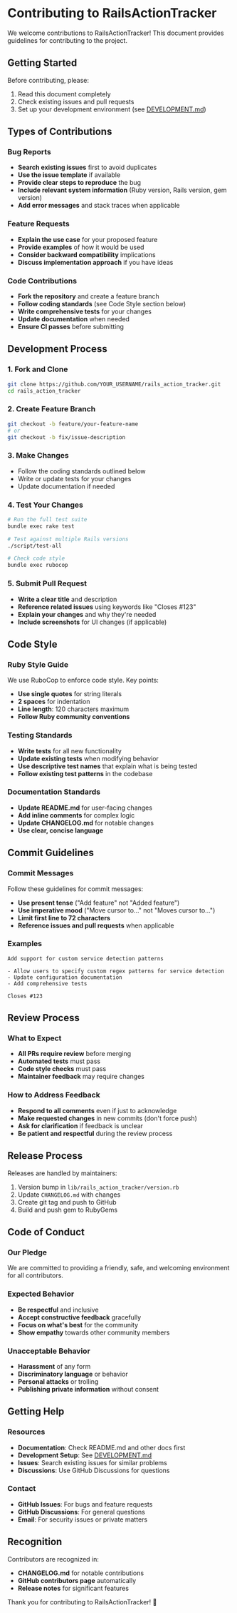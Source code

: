 # Contributing to RailsActionTracker

We welcome contributions to RailsActionTracker! This document provides guidelines for contributing to the project.

## Getting Started

Before contributing, please:
1. Read this document completely
2. Check existing issues and pull requests
3. Set up your development environment (see [DEVELOPMENT.md](DEVELOPMENT.md))

## Types of Contributions

### Bug Reports
- **Search existing issues** first to avoid duplicates
- **Use the issue template** if available
- **Provide clear steps to reproduce** the bug
- **Include relevant system information** (Ruby version, Rails version, gem version)
- **Add error messages** and stack traces when applicable

### Feature Requests
- **Explain the use case** for your proposed feature
- **Provide examples** of how it would be used
- **Consider backward compatibility** implications
- **Discuss implementation approach** if you have ideas

### Code Contributions
- **Fork the repository** and create a feature branch
- **Follow coding standards** (see Code Style section below)
- **Write comprehensive tests** for your changes
- **Update documentation** when needed
- **Ensure CI passes** before submitting

## Development Process

### 1. Fork and Clone
```bash
git clone https://github.com/YOUR_USERNAME/rails_action_tracker.git
cd rails_action_tracker
```

### 2. Create Feature Branch
```bash
git checkout -b feature/your-feature-name
# or
git checkout -b fix/issue-description
```

### 3. Make Changes
- Follow the coding standards outlined below
- Write or update tests for your changes
- Update documentation if needed

### 4. Test Your Changes
```bash
# Run the full test suite
bundle exec rake test

# Test against multiple Rails versions
./script/test-all

# Check code style
bundle exec rubocop
```

### 5. Submit Pull Request
- **Write a clear title** and description
- **Reference related issues** using keywords like "Closes #123"
- **Explain your changes** and why they're needed
- **Include screenshots** for UI changes (if applicable)

## Code Style

### Ruby Style Guide
We use RuboCop to enforce code style. Key points:
- **Use single quotes** for string literals
- **2 spaces** for indentation
- **Line length**: 120 characters maximum
- **Follow Ruby community conventions**

### Testing Standards
- **Write tests** for all new functionality
- **Update existing tests** when modifying behavior
- **Use descriptive test names** that explain what is being tested
- **Follow existing test patterns** in the codebase

### Documentation Standards
- **Update README.md** for user-facing changes
- **Add inline comments** for complex logic
- **Update CHANGELOG.md** for notable changes
- **Use clear, concise language**

## Commit Guidelines

### Commit Messages
Follow these guidelines for commit messages:
- **Use present tense** ("Add feature" not "Added feature")
- **Use imperative mood** ("Move cursor to..." not "Moves cursor to...")
- **Limit first line to 72 characters**
- **Reference issues and pull requests** when applicable

### Examples
```
Add support for custom service detection patterns

- Allow users to specify custom regex patterns for service detection
- Update configuration documentation
- Add comprehensive tests

Closes #123
```

## Review Process

### What to Expect
- **All PRs require review** before merging
- **Automated tests** must pass
- **Code style checks** must pass
- **Maintainer feedback** may require changes

### How to Address Feedback
- **Respond to all comments** even if just to acknowledge
- **Make requested changes** in new commits (don't force push)
- **Ask for clarification** if feedback is unclear
- **Be patient and respectful** during the review process

## Release Process

Releases are handled by maintainers:
1. Version bump in `lib/rails_action_tracker/version.rb`
2. Update `CHANGELOG.md` with changes
3. Create git tag and push to GitHub
4. Build and push gem to RubyGems

## Code of Conduct

### Our Pledge
We are committed to providing a friendly, safe, and welcoming environment for all contributors.

### Expected Behavior
- **Be respectful** and inclusive
- **Accept constructive feedback** gracefully
- **Focus on what's best** for the community
- **Show empathy** towards other community members

### Unacceptable Behavior
- **Harassment** of any form
- **Discriminatory language** or behavior
- **Personal attacks** or trolling
- **Publishing private information** without consent

## Getting Help

### Resources
- **Documentation**: Check README.md and other docs first
- **Development Setup**: See [DEVELOPMENT.md](DEVELOPMENT.md)
- **Issues**: Search existing issues for similar problems
- **Discussions**: Use GitHub Discussions for questions

### Contact
- **GitHub Issues**: For bugs and feature requests
- **GitHub Discussions**: For general questions
- **Email**: For security issues or private matters

## Recognition

Contributors are recognized in:
- **CHANGELOG.md** for notable contributions
- **GitHub contributors page** automatically
- **Release notes** for significant features

Thank you for contributing to RailsActionTracker! 🎉
